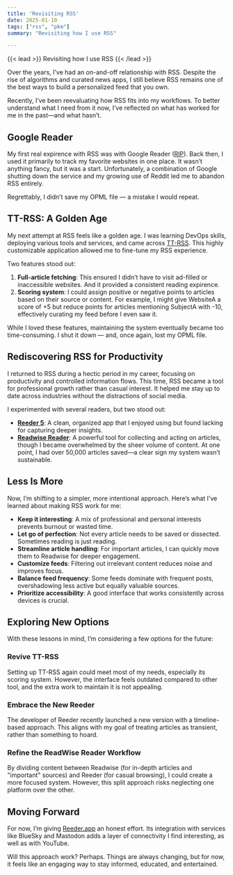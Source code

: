 ```yaml
---
title: 'Revisiting RSS'
date: 2025-01-10
tags: ["rss", "pkm"]
summary: "Revisiting how I use RSS"

---
```

{{< lead >}}
Revisiting how I use RSS
{{< /lead >}}

Over the years, I’ve had an on-and-off relationship with RSS. Despite the rise of algorithms and curated news apps, I still believe RSS remains one of the best ways to build a personalized feed that you own. 

Recently, I’ve been reevaluating how RSS fits into my workflows. To better understand what I need from it now, I’ve reflected on what has worked for me in the past—and what hasn’t.

## Google Reader

My first real expirence with RSS was with Google Reader ([RIP](https://killedbygoogle.com)). Back then, I used it primarily to track my favorite websites in one place. It wasn’t anything fancy, but it was a start. Unfortunately, a combination of Google shutting down the service and my growing use of Reddit led me to abandon RSS entirely.

Regrettably, I didn’t save my OPML file — a mistake I would repeat.

## TT-RSS: A Golden Age

My next attempt at RSS feels like a golden age. I was learning DevOps skills, deploying various tools and services, and came across [TT-RSS](https://tt-rss.org). This highly customizable application allowed me to fine-tune my RSS experience.

Two features stood out:
1. **Full-article fetching**: This ensured I didn’t have to visit ad-filled or inaccessible websites. And it provided a consistent reading expirence.
2. **Scoring system**: I could assign positive or negative points to articles based on their source or content. For example, I might give WebsiteA a score of +5 but reduce points for articles mentioning SubjectA with -10, effectively curating my feed before I even saw it.

While I loved these features, maintaining the system eventually became too time-consuming. I shut it down — and, once again, lost my OPML file.

## Rediscovering RSS for Productivity

I returned to RSS during a hectic period in my career, focusing on productivity and controlled information flows. This time, RSS became a tool for professional growth rather than casual interest. It helped me stay up to date across industries without the distractions of social media.

I experimented with several readers, but two stood out:
- **[Reeder 5](https://reederapp.com/classic)**: A clean, organized app that I enjoyed using but found lacking for capturing deeper insights.
- **[Readwise Reader](https://readwise.io/read)**: A powerful tool for collecting and acting on articles, though I became overwhelmed by the sheer volume of content. At one point, I had over 50,000 articles saved—a clear sign my system wasn’t sustainable.

## Less Is More

Now, I’m shifting to a simpler, more intentional approach. Here’s what I’ve learned about making RSS work for me:
- **Keep it interesting**: A mix of professional and personal interests prevents burnout or wasted time.
- **Let go of perfection**: Not every article needs to be saved or dissected. Sometimes reading is just reading.
- **Streamline article handling**: For important articles, I can quickly move them to Readwise for deeper engagement.
- **Customize feeds**: Filtering out irrelevant content reduces noise and improves focus.
- **Balance feed frequency**: Some feeds dominate with frequent posts, overshadowing less active but equally valuable sources.
- **Prioritize accessibility**: A good interface that works consistently across devices is crucial.

## Exploring New Options

With these lessons in mind, I’m considering a few options for the future:

### Revive TT-RSS
Setting up TT-RSS again could meet most of my needs, especially its scoring system. However, the interface feels outdated compared to other tool, and the extra work to maintain it is not appealing. 

### Embrace the New Reeder
The developer of Reeder recently launched a new version with a timeline-based approach. This aligns with my goal of treating articles as transient, rather than something to hoard.

### Refine the ReadWise Reader Workflow
By dividing content between Readwise (for in-depth articles and "important" sources) and Reeder (for casual browsing), I could create a more focused system. However, this split approach risks neglecting one platform over the other.

## Moving Forward

For now, I’m giving [Reeder.app](https://reederapp.com) an honest effort. Its integration with services like BlueSky and Mastodon adds a layer of connectivity I find interesting, as well as with YouTube. 

Will this approach work? Perhaps. Things are always changing, but for now, it feels like an engaging way to stay informed, educated, and entertained.
